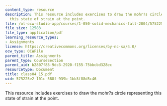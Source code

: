 ```yaml
---
content_type: resource
description: This resource includes exercises to draw the mohr?s circle representing
  this state of strain at the point.
file: /ol-ocw-studio-app/courses/1-050-solid-mechanics-fall-2004/575225e2101c588f939b1bb3f88d5c46_class04_15.pdf
file_size: 12583
file_type: application/pdf
learning_resource_types:
- Assignments
license: https://creativecommons.org/licenses/by-nc-sa/4.0/
ocw_type: OCWFile
parent_title: Assignments
parent_type: CourseSection
parent_uid: b2807f85-9dc3-2920-f155-75bbcbd328ec
resourcetype: Document
title: class04_15.pdf
uid: 575225e2-101c-588f-939b-1bb3f88d5c46
---
```

This resource includes exercises to draw the mohr?s circle representing this state of strain at the point.